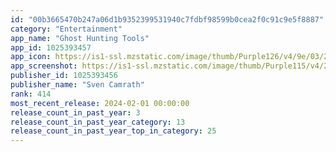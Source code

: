 ```yaml
---
id: "00b3665470b247a06d1b9352399531940c7fdbf98599b0cea2f0c91c9e5f8887"
category: "Entertainment"
app_name: "Ghost Hunting Tools"
app_id: 1025393457
app_icon: https://is1-ssl.mzstatic.com/image/thumb/Purple126/v4/9e/03/2c/9e032c80-1a88-dfc2-1599-0cbdfb9d5f00/AppIcon-0-0-1x_U007emarketing-0-7-0-85-220.png/1024x1024bb.png
app_screenshot: https://is1-ssl.mzstatic.com/image/thumb/Purple115/v4/23/88/2b/23882b35-a791-2c09-bc45-4c7c4375bf22/pr_source.png/1242x2688bb.png
publisher_id: 1025393456
publisher_name: "Sven Camrath"
rank: 414
most_recent_release: 2024-02-01 00:00:00
release_count_in_past_year: 3
release_count_in_past_year_category: 13
release_count_in_past_year_top_in_category: 25
---
```

